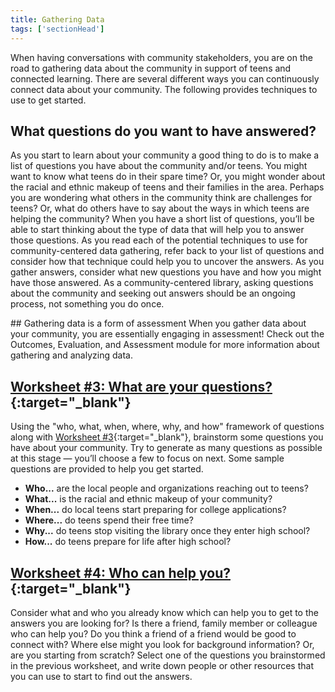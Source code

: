 ```yaml
---
title: Gathering Data
tags: ['sectionHead']
---
```

When having conversations with community stakeholders, you are on the road to gathering data about the community in support of teens and connected learning.  There are several different ways you can continuously connect data about your community. The following provides techniques to use to get started.

## What questions do you want to have answered?

As you start to learn about your community a good thing to do is to make a list of questions you have about the community and/or teens.  You might want to know what teens do in their spare time?  Or, you might wonder about the racial and ethnic makeup of teens and their families in the area.  Perhaps you are wondering what others in the community think are challenges for teens? Or, what do others have to say about the ways in which teens are helping the community?  When you have a short list of questions, you’ll be able to start thinking about the type of data that will help you to answer those questions.  As you read each of the  potential techniques to use for community-centered data gathering, refer back to your list of questions and consider how that technique could help you to uncover the answers. As you gather answers, consider what new questions you have and how you might have those answered.  As a community-centered library, asking questions about the community and seeking out answers should be an ongoing process, not something you do once.  

<div class="callout info" markdown="1">
## Gathering data is a form of assessment
When you gather data about your community, you are essentially engaging in assessment! Check out the Outcomes, Evaluation, and Assessment module for more information about gathering and analyzing data. 
</div>

<div class="callout activity" markdown="1">

## [Worksheet #3: What are your questions?](https://docs.google.com/document/d/13FyfJr_D6-I2R6_OQhcj0SevTEdMySuy8lh_tLoUl0w/edit#heading=h.pvvbazhwa6dh){:target="_blank"}

Using the "who, what, when, where, why, and how" framework of questions along with [Worksheet #3](https://docs.google.com/document/d/13FyfJr_D6-I2R6_OQhcj0SevTEdMySuy8lh_tLoUl0w/edit#heading=h.pvvbazhwa6dh){:target="_blank"}, brainstorm some questions you have about your community. Try to generate as many questions as possible at this stage — you’ll choose a few to focus on next. Some sample questions are provided to help you get started. 

* **Who...** are the local people and organizations reaching out to teens?  
* **What...** is the racial and ethnic makeup of your community?  
* **When...** do local teens start preparing for college applications? 
* **Where...** do teens spend their free time? 
* **Why...** do teens stop visiting the library once they enter high school?
* **How...** do teens prepare for life after high school? 

</div>

<div class="callout activity" markdown="1">

## [Worksheet #4: Who can help you?](https://docs.google.com/document/d/13FyfJr_D6-I2R6_OQhcj0SevTEdMySuy8lh_tLoUl0w/edit#heading=h.lbuwh44xric6){:target="_blank"}
Consider what and who you already know which can help you to get to the answers you are looking for?  Is there a friend, family member or colleague who can help you? Do you think a friend of a friend would be good to connect with? Where else might you look for background information? Or, are you starting from scratch? Select one of the questions you brainstormed in the previous worksheet, and write down people or other resources that you can use to start to find out the answers. 
</div>
